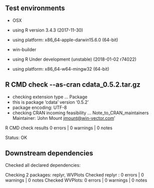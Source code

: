 
## Test environments

 * OSX
 * using R version 3.4.3 (2017-11-30)
 * using platform: x86_64-apple-darwin15.6.0 (64-bit)

 * win-builder 
 * using R Under development (unstable) (2018-01-02 r74022)
 * using platform: x86_64-w64-mingw32 (64-bit)

## R CMD check --as-cran cdata_0.5.2.tar.gz 

 * checking extension type ... Package
 * this is package ‘cdata’ version ‘0.5.2’
 * package encoding: UTF-8
 * checking CRAN incoming feasibility ... Note_to_CRAN_maintainers
  Maintainer: ‘John Mount <jmount@win-vector.com>’

R CMD check results
0 errors | 0 warnings | 0 notes

Status: OK

## Downstream dependencies

Checked all declared dependencies:

   Checking 2 packages: replyr, WVPlots
   Checked replyr : 0 errors | 0 warnings | 0 notes
   Checked WVPlots: 0 errors | 0 warnings | 0 notes
